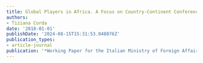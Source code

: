 ```yaml
---
title: Global Players in Africa. A Focus on Country-Continent Conferences
authors:
- Tiziana Corda
date: '2018-01-01'
publishDate: '2024-08-15T15:31:53.048076Z'
publication_types:
- article-journal
publication: '*Working Paper for the Italian Ministry of Foreign Affairs and International~…*'
---
```


